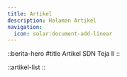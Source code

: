 ```yaml
---
title: Artikel
description: Halaman Artikel
navigation:
  icon: solar:document-add-linear
---
```


::berita-hero
#title
Artikel SDN Teja II
::

::artikel-list
::
